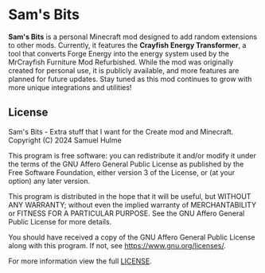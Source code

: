 # Sam's Bits

**Sam's Bits** is a personal Minecraft mod designed to add random extensions to other mods. Currently, it features the **Crayfish Energy Transformer**, a tool that converts Forge Energy into the energy system used by the MrCrayfish Furniture Mod Refurbished. While the mod was originally created for personal use, it is publicly available, and more features are planned for future updates. Stay tuned as this mod continues to grow with more unique integrations and utilities!

## License

Sam's Bits - Extra stuff that I want for the Create mod and Minecraft.
Copyright (C) 2024  Samuel Hulme

This program is free software: you can redistribute it and/or modify
it under the terms of the GNU Affero General Public License as published
by the Free Software Foundation, either version 3 of the License, or
(at your option) any later version.

This program is distributed in the hope that it will be useful,
but WITHOUT ANY WARRANTY; without even the implied warranty of
MERCHANTABILITY or FITNESS FOR A PARTICULAR PURPOSE.  See the
GNU Affero General Public License for more details.

You should have received a copy of the GNU Affero General Public License
along with this program.  If not, see <https://www.gnu.org/licenses/>.

For more information view the full [LICENSE](./LICENSE).
